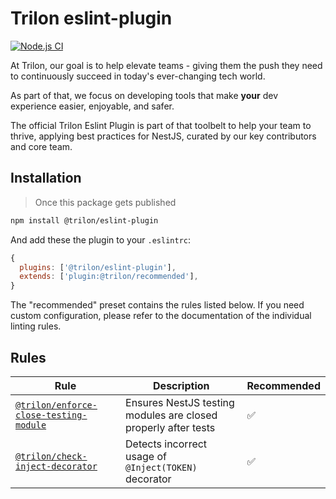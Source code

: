 # Trilon eslint-plugin

[![Node.js CI](https://github.com/TrilonIO/eslint-plugin/actions/workflows/node-ci.yml/badge.svg)](https://github.com/TrilonIO/eslint-plugin/actions/workflows/node-ci.yml)

At Trilon, our goal is to help elevate teams - giving them the push they need to continuously succeed in today's ever-changing tech world.

As part of that, we focus on developing tools that make **your** dev experience easier, enjoyable, and safer.

The official Trilon Eslint Plugin is part of that toolbelt to help your team to thrive, applying best practices for NestJS, curated by our key contributors and core team.

## Installation

> Once this package gets published

```sh
npm install @trilon/eslint-plugin
```

And add these the plugin to your `.eslintrc`:

```js
{
  plugins: ['@trilon/eslint-plugin'],
  extends: ['plugin:@trilon/recommended'],
}
```

The "recommended" preset contains the rules listed below. If you need custom configuration, please refer to the documentation of the individual linting rules.

## Rules

| Rule                                                                                 | Description                                                    | Recommended |
| ------------------------------------------------------------------------------------ | -------------------------------------------------------------- | ----------- |
| [`@trilon/enforce-close-testing-module`](docs/rules/enforce-close-testing-module.md) | Ensures NestJS testing modules are closed properly after tests | ✅          |
| [`@trilon/check-inject-decorator`](docs/rules/check-inject-decorator.md)             | Detects incorrect usage of `@Inject(TOKEN)` decorator          | ✅          |
